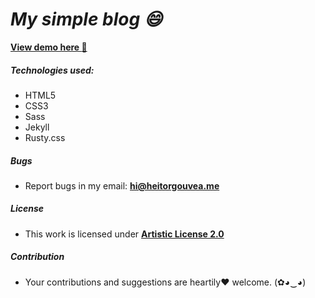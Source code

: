 # ***My simple blog :smile:***

[**View demo here :metal:**](http://heitorgouvea.me)
##### Technologies used:

- HTML5
- CSS3
- Sass
- Jekyll
- Rusty.css

##### Bugs

- Report bugs in my email: **hi@heitorgouvea.me**

##### License

- This work is licensed under [**Artistic License 2.0**](https://github.com/HeitorG/heitorg.github.io/blob/master/LICENSE.md)

##### Contribution

- Your contributions and suggestions are heartily♥ welcome. (✿◕‿◕)